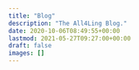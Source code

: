 ```yaml
---
title: "Blog"
description: "The All4Ling Blog."
date: 2020-10-06T08:49:55+00:00
lastmod: 2021-05-27T09:27:00+00:00
draft: false
images: []
---
```

